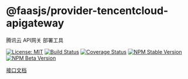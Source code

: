 # @faasjs/provider-tencentcloud-apigateway

腾讯云 API网关 部署工具

[![License: MIT](https://img.shields.io/npm/l/@faasjs/provider-tencentcloud-apigateway.svg)](https://github.com/faasjs/provider-tencentcloud-apigateway/blob/master/LICENSE)
[![Build Status](https://img.shields.io/travis/com/faasjs/provider-tencentcloud-apigateway.svg)](https://travis-ci.com/faasjs/provider-tencentcloud-apigateway)
[![Coverage Status](https://img.shields.io/codecov/c/github/faasjs/provider-tencentcloud-apigateway.svg)](https://codecov.io/gh/faasjs/provider-tencentcloud-apigateway)
[![NPM Stable Version](https://img.shields.io/npm/v/@faasjs/provider-tencentcloud-apigateway/stable.svg)](https://www.npmjs.com/package/@faasjs/provider-tencentcloud-apigateway)
[![NPM Beta Version](https://img.shields.io/npm/v/@faasjs/provider-tencentcloud-apigateway/beta.svg)](https://www.npmjs.com/package/@faasjs/provider-tencentcloud-apigateway)

[接口文档](https://github.com/faasjs/provider-tencentcloud-apigateway/blob/master/API.md)
